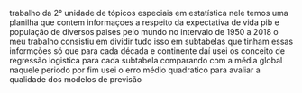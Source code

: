 trabalho da 2° unidade de tópicos especiais em estatística
nele temos uma planilha que contem informaçoes a respeito da expectativa de vida pib e população de diversos paises pelo mundo no intervalo de 1950 a 2018
o meu trabalho consistiu em dividir tudo isso em subtabelas que tinham essas informções só que para cada década e continente
daí usei os conceito de regressão logistica para cada subtabela comparando com a média global naquele periodo
por fim usei o erro médio quadratico para avaliar a qualidade dos modelos de previsão
